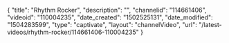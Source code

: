 {
    "title": "Rhythm Rocker",
    "description": "",
    "channelid": "114661406",
    "videoid": "110004235",
    "date_created": "1502525131",
    "date_modified": "1504283599",
    "type": "captivate",
    "layout": "channelVideo",
    "url": "\/latest-videos\/rhythm-rocker\/114661406-110004235"
}